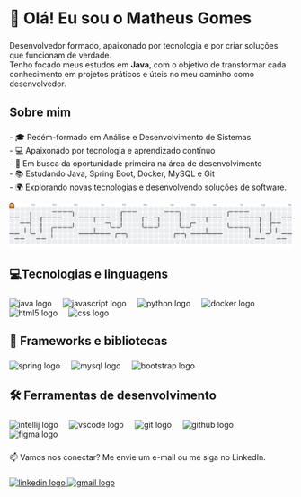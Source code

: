 <h1 align="left">👋 Olá! Eu sou o Matheus Gomes</h1>

###

<p align="left">Desenvolvedor formado, apaixonado por tecnologia e por criar soluções que funcionam de verdade. <br>  Tenho focado meus estudos em <strong>Java</strong>, com o objetivo de transformar cada conhecimento em projetos práticos e úteis no meu caminho como desenvolvedor.</p>

###

<h2 align="left">Sobre mim</h2>

###

<p align="left"> 
- 🎓 Recém-formado em Análise e Desenvolvimento de Sistemas<br>
- 💻 Apaixonado por tecnologia e aprendizado contínuo<br>
- 🚀 Em busca da oportunidade primeira na área de desenvolvimento <br>
- 📚 Estudando Java, Spring Boot, Docker, MySQL e Git <br>
- 🌍 Explorando novas tecnologias e desenvolvendo soluções de software.</p>

<picture>
  <source media="(prefers-color-scheme: dark)" srcset="https://raw.githubusercontent.com/MatheusDeivity/MatheusDeivity/output/pacman-contribution-graph-dark.svg">
  <source media="(prefers-color-scheme: light)" srcset="https://raw.githubusercontent.com/MatheusDeivity/MatheusDeivity/output/pacman-contribution-graph.svg">
  <img alt="Gráfico de contribuições estilo Pacman" src="https://raw.githubusercontent.com/MatheusDeivity/MatheusDeivity/output/pacman-contribution-graph.svg">
</picture>



###

<h2 align="left">💻Tecnologias e linguagens</h2>

###

<div align="left">
  <img src="https://cdn.jsdelivr.net/gh/devicons/devicon/icons/java/java-original.svg" height="40" alt="java logo"  />
  <img width="12" />
  <img src="https://cdn.jsdelivr.net/gh/devicons/devicon/icons/javascript/javascript-original.svg" height="40" alt="javascript logo"  />
  <img width="12" />
  <img src="https://cdn.jsdelivr.net/gh/devicons/devicon/icons/python/python-original.svg" height="40" alt="python logo"  />
  <img width="12" />
  <img src="https://cdn.jsdelivr.net/gh/devicons/devicon/icons/docker/docker-original.svg" height="40" alt="docker logo"  />
  <img width="12" />
  <img src="https://cdn.jsdelivr.net/gh/devicons/devicon/icons/html5/html5-original.svg" height="40" alt="html5 logo"  />
  <img width="12" />
  <img src="https://cdn.jsdelivr.net/gh/devicons/devicon/icons/css3/css3-original.svg" height="40" alt="css logo"  />
</div>

###

<h2 align="left">🚀 Frameworks e bibliotecas</h2>

###

<div align="left">
  <img src="https://cdn.jsdelivr.net/gh/devicons/devicon/icons/spring/spring-original.svg" height="40" alt="spring logo"  />
  <img width="12" />
  <img src="https://cdn.jsdelivr.net/gh/devicons/devicon/icons/mysql/mysql-original.svg" height="40" alt="mysql logo"  />
  <img width="12" />
  <img src="https://cdn.jsdelivr.net/gh/devicons/devicon/icons/bootstrap/bootstrap-original.svg" height="40" alt="bootstrap logo"  />
</div>

###

<h2 align="left">🛠️ Ferramentas de desenvolvimento</h2>

###

<div align="left">
  <img src="https://cdn.jsdelivr.net/gh/devicons/devicon/icons/intellij/intellij-original.svg" height="40" alt="intellij logo"  />
  <img width="12" />
  <img src="https://cdn.jsdelivr.net/gh/devicons/devicon/icons/vscode/vscode-original.svg" height="40" alt="vscode logo"  />
  <img width="12" />
  <img src="https://cdn.jsdelivr.net/gh/devicons/devicon/icons/git/git-original.svg" height="40" alt="git logo"  />
  <img width="12" />
  <img src="https://cdn.jsdelivr.net/gh/devicons/devicon/icons/github/github-original.svg" height="40" alt="github logo"  />
  <img width="12" />
  <img src="https://cdn.jsdelivr.net/gh/devicons/devicon/icons/figma/figma-original.svg" height="40" alt="figma logo"  />
</div>

###

📫 Vamos nos conectar? Me envie um e-mail ou me siga no LinkedIn.

###

<div align="left">
  <a href="https://www.linkedin.com/in/matheusdeivity/" target="_blank">
    <img src="https://raw.githubusercontent.com/maurodesouza/profile-readme-generator/master/src/assets/icons/social/linkedin/default.svg" width="52" height="40" alt="linkedin logo" />
  </a>
  <a href="mailto:matheus.silva8481@gmail.com" target="_blank">
    <img src="https://raw.githubusercontent.com/maurodesouza/profile-readme-generator/master/src/assets/icons/social/gmail/default.svg" width="52" height="40" alt="gmail logo" />
  </a>
</div>

###
